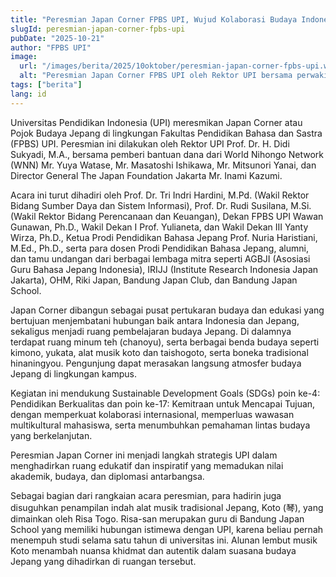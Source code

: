 ```yaml
---
title: "Peresmian Japan Corner FPBS UPI, Wujud Kolaborasi Budaya Indonesia–Jepang"
slugId: peresmian-japan-corner-fpbs-upi
pubDate: "2025-10-21"
author: "FPBS UPI"
image:
  url: "/images/berita/2025/10oktober/peresmian-japan-corner-fpbs-upi.webp"
  alt: "Peresmian Japan Corner FPBS UPI oleh Rektor UPI bersama perwakilan The Japan Foundation Jakarta dan World Nihongo Network"
tags: ["berita"]
lang: id
---
```


Universitas Pendidikan Indonesia (UPI) meresmikan Japan Corner atau Pojok Budaya Jepang di lingkungan Fakultas Pendidikan Bahasa dan Sastra (FPBS) UPI. Peresmian ini dilakukan oleh Rektor UPI Prof. Dr. H. Didi Sukyadi, M.A., bersama pemberi bantuan dana dari World Nihongo Network (WNN) Mr. Yuya Watase, Mr. Masatoshi Ishikawa, Mr. Mitsunori Yanai, dan Director General The Japan Foundation Jakarta Mr. Inami Kazumi.

Acara ini turut dihadiri oleh Prof. Dr. Tri Indri Hardini, M.Pd. (Wakil Rektor Bidang Sumber Daya dan Sistem Informasi), Prof. Dr. Rudi Susilana, M.Si. (Wakil Rektor Bidang Perencanaan dan Keuangan), Dekan FPBS UPI Wawan Gunawan, Ph.D., Wakil Dekan I Prof. Yulianeta, dan Wakil Dekan III Yanty Wirza, Ph.D., Ketua Prodi Pendidikan Bahasa Jepang Prof. Nuria Haristiani, M.Ed., Ph.D., serta para dosen Prodi Pendidikan Bahasa Jepang, alumni, dan tamu undangan dari berbagai lembaga mitra seperti AGBJI (Asosiasi Guru Bahasa Jepang Indonesia), IRIJJ (Institute Research Indonesia Japan Jakarta), OHM, Riki Japan, Bandung Japan Club, dan Bandung Japan School.

Japan Corner dibangun sebagai pusat pertukaran budaya dan edukasi yang bertujuan menjembatani hubungan baik antara Indonesia dan Jepang, sekaligus menjadi ruang pembelajaran budaya Jepang. Di dalamnya terdapat ruang minum teh (chanoyu), serta berbagai benda budaya seperti kimono, yukata, alat musik koto dan taishogoto, serta boneka tradisional hinaningyou. Pengunjung dapat merasakan langsung atmosfer budaya Jepang di lingkungan kampus.

Kegiatan ini mendukung Sustainable Development Goals (SDGs) poin ke-4: Pendidikan Berkualitas dan poin ke-17: Kemitraan untuk Mencapai Tujuan, dengan memperkuat kolaborasi internasional, memperluas wawasan multikultural mahasiswa, serta menumbuhkan pemahaman lintas budaya yang berkelanjutan.

Peresmian Japan Corner ini menjadi langkah strategis UPI dalam menghadirkan ruang edukatif dan inspiratif yang memadukan nilai akademik, budaya, dan diplomasi antarbangsa.

Sebagai bagian dari rangkaian acara peresmian, para hadirin juga disuguhkan penampilan indah alat musik tradisional Jepang, Koto (琴), yang dimainkan oleh Risa Togo. Risa-san merupakan guru di Bandung Japan School yang memiliki hubungan istimewa dengan UPI, karena beliau pernah menempuh studi selama satu tahun di universitas ini. Alunan lembut musik Koto menambah nuansa khidmat dan autentik dalam suasana budaya Jepang yang dihadirkan di ruangan tersebut.

